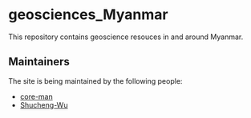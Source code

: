 # geosciences_Myanmar

This repository contains geoscience resouces in and around Myanmar.



## Maintainers

The site is being maintained by the following people:

- [core-man](https://github.com/core-man)
- [Shucheng-Wu](https://github.com/Shucheng-Wu)
